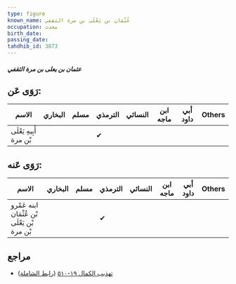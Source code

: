 ```yaml
---
type: figure
known_name: عُثْمَان بن يَعْلَى بن مرة الثقفي
occupation: محدث
birth_date:
passing_date:
tahdhib_id: 3873
---
```

##### عثمان بن يعلى بن مرة الثقفي

## رَوَى عَن:
| الاسم                   | البخاري | مسلم | الترمذي | النسائي | ابن ماجه | أبي داود | Others |
| ----------------------- | ------- | ---- | ------- | ------- | -------- | -------- | ------ |
| أَبِيهِ يَعْلَى بْن مرة |         |      | ✔       |         |          |          |        |
## رَوَى عَنه:
| الاسم                                        | البخاري | مسلم | الترمذي | النسائي | ابن ماجه | أبي داود | Others |
| -------------------------------------------- | ------- | ---- | ------- | ------- | -------- | -------- | ------ |
| ابنه عَمْرو بْن عُثْمَان بْن يَعْلَى بْن مرة |         |      | ✔       |         |          |          |        |
## مراجع
- [تهذيب الكمال ١٩-٥١٠](obsidian://open?vault=Tahdhib-al-Kamal&file=Figures/٣٨٧٣-عثمان%20بن%20يعلى%20بن%20مرة%20الثقفي) ([رابط الشاملة](https://shamela.ws/book/3722/10084))